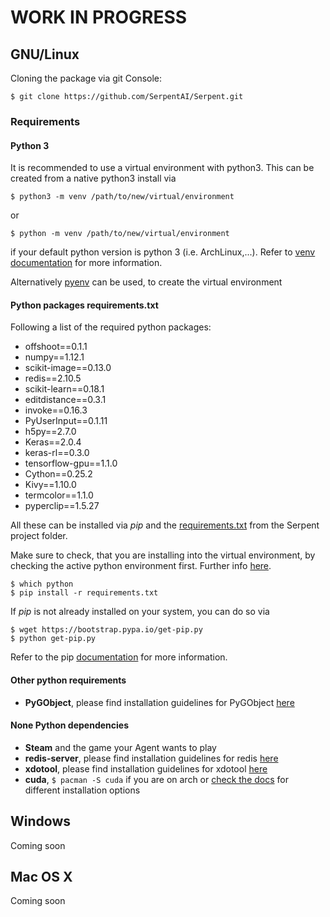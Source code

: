 # WORK IN PROGRESS
## GNU/Linux

Cloning the package via git Console:

```git
$ git clone https://github.com/SerpentAI/Serpent.git
```

### Requirements

#### Python 3
It is recommended to use a virtual environment with python3. This can be created from a native python3 install via
```
$ python3 -m venv /path/to/new/virtual/environment
```
or
```
$ python -m venv /path/to/new/virtual/environment
```
if your default python version is python 3 (i.e. ArchLinux,...).
Refer to [venv documentation](https://docs.python.org/3/library/venv.html) for more information.

Alternatively [pyenv](https://github.com/pyenv/pyenv) can be used, to create the virtual environment

#### Python packages requirements.txt
Following a list of the required python packages:

* offshoot==0.1.1
* numpy==1.12.1
* scikit-image==0.13.0
* redis==2.10.5
* scikit-learn==0.18.1
* editdistance==0.3.1
* invoke==0.16.3
* PyUserInput==0.1.11
* h5py==2.7.0
* Keras==2.0.4
* keras-rl==0.3.0
* tensorflow-gpu==1.1.0
* Cython==0.25.2
* Kivy==1.10.0
* termcolor==1.1.0
* pyperclip==1.5.27

All these can be installed via _pip_ and the [requirements.txt](https://github.com/SerpentAI/Serpent/blob/master/requirements.txt) from the Serpent project folder.

Make sure to check, that you are installing into the virtual environment, by checking the active python environment first. Further info [here](https://www.dabapps.com/blog/introduction-to-pip-and-virtualenv-python/).

```
$ which python
$ pip install -r requirements.txt
```

If _pip_ is not already installed on your system, you can do so via

```
$ wget https://bootstrap.pypa.io/get-pip.py
$ python get-pip.py
```
Refer to the pip [documentation](https://pip.pypa.io/en/stable/installing/) for more information.

#### Other python requirements
* __PyGObject__, please find installation guidelines for PyGObject [here](http://pygobject.readthedocs.io/en/latest/getting_started.html)

#### None Python dependencies

* __Steam__ and the game your Agent wants to play
* __redis-server__, please find installation guidelines for redis [here](https://redis.io/download#installation)
* __xdotool__, please find installation guidelines for xdotool [here](http://semicomplete.com/projects/xdotool/)
* __cuda__, ```$ pacman -S cuda``` if you are on arch or [check the docs](http://docs.nvidia.com/cuda/cuda-installation-guide-linux/index.html#axzz4k7BQOTHS) for different installation options

## Windows

Coming soon

## Mac OS X

Coming soon
